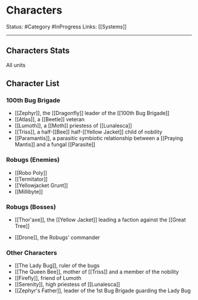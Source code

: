 # Characters
Status: #Category #InProgress
Links: [[Systems]]
___
## Characters Stats
All units

## Character List
### 100th Bug Brigade

- [[Zephyr]], the [[Dragonfly]] leader of the [[100th Bug Brigade]]
- [[Atlas]], a [[Beetle]] veteran
- [[Lumoth]], a [[Moth]] priestess of [[Lunalesca]]
- [[Triss]], a half-[[Bee]] half-[[Yellow Jacket]] child of nobility
- [[Paramantis]], a parasitic symbiotic relationship between a [[Praying Mantis]] and a fungal [[Parasite]]

### Robugs (Enemies)

- [[Robo Poly]]
- [[Termitator]]
- [[Yellowjacket Grunt]]
- [[Millibyte]]

### Robugs (Bosses)

- [[Thor'axe]], the [[Yellow Jacket]] leading a faction against the [[Great Tree]]

- [[Drone]], the Robugs' commander

### Other Characters

- [[The Lady Bug]], ruler of the bugs
- [[The Queen Bee]], mother of [[Triss]] and a member of the nobility
- [[Firefly]], friend of Lumoth
- [[Serenity]], high priestess of [[Lunalesca]]
- [[Zephyr's Father]], leader of the 1st Bug Brigade guarding the Lady Bug
